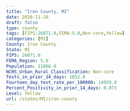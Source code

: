 ```yaml
---
title: "Iron County, MI"
date: 2020-11-10
draft: false
type: county
tags: [FIPS:26071.0,FEMA:5.0,Non-core,Yellow]
categories: [MI]
County: Iron County
State: MI
FIPS: 26071.0
FEMA_Region: 5.0
Population: 11066.0
NCHS_Urban_Rural_Classification: Non-core
Tests_in_prior_14_days: 1652.0
Fourteen_day_test_rate_per_100000: 14929.0
Percent_Positivity_in_prior_14_days: 0.073
Level: Yellow
url: /states/MI/iron-county
---
```



